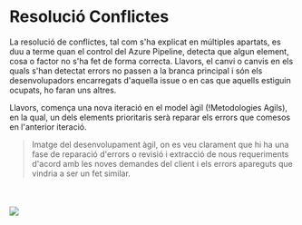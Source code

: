 <!-- TITLE: Resolucio Conflictes -->
<!-- SUBTITLE: A quick summary of Resolucio Conflictes -->

# Resolució Conflictes

La resolució de conflictes, tal com s'ha explicat en múltiples apartats, es duu a terme quan el control del Azure Pipeline, detecta que algun element, cosa o factor no s'ha fet de forma correcta. Llavors, el canvi o canvis en els quals s'han detectat errors no passen a la branca principal i són els desenvolupadors encarregats d'aquella issue o en cas que aquells estiguin ocupats, ho faran uns altres.

Llavors, comença una nova iteració en el model àgil (!Metodologies Agils), en la qual, un dels elements prioritaris serà reparar els errors que comesos en l'anterior iteració.

> Imatge del desenvolupament àgil, on es veu clarament que hi ha una fase de reparació d'errors o revisió i extracció de nous requeriments d'acord amb les noves demandes del client i els errors apareguts que vindria a ser un fet similar.



<html>
	<img style="display: block; margin: auto; margin-top:50px;" src="https://atlassianblog.wpengine.com/wp-content/uploads/buildingagileteams.png" />
</html>